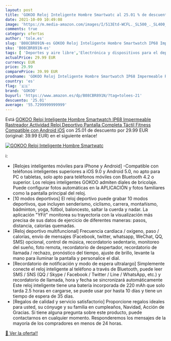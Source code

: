 ```yaml
---
layout: post
title: 'GOKOO Reloj Inteligente Hombre Smartwatc al 25.01 % de descuento'
date: 2021-10-09 10:49:08
image: 'https://m.media-amazon.com/images/I/513Etd-WCFL._SL500_._SL400_.jpg'
comments: true
category: ofertas
author: 'tole.es'
slug: 'B08CBR891N-es GOKOO Reloj Inteligente Hombre Smartwatch IP68 Impermeable...'
sku: 'B08CBR891N-es'
tags: [ 'Deportes y aire libre','Electrónica y dispositivos para el deporte','Monitores de actividad','android','gokoo', ]
actualPrice: 29.99 EUR
currency: EUR
price: 29.99
comparePrice: 39.99 EUR
prodname: 'GOKOO Reloj Inteligente Hombre Smartwatch IP68 Impermeable Rastreador Actividad Reloj Deportivo Pantalla Completa Táctil Fitness Compatible con Android iOS'
country: 'es'
flag: '🇪🇸'
brand: 'GOKOO'
buyurl: 'https://www.amazon.es/dp/B08CBR891N/?tag=tolees-21'
descuento: '25.01'
average: '55.7299999999999'
---
```


Está [GOKOO Reloj Inteligente Hombre Smartwatch IP68 Impermeable Rastreador Actividad Reloj Deportivo Pantalla Completa Táctil Fitness Compatible con Android iOS](https://www.amazon.es/dp/B08CBR891N/?tag=tolees-21) con 25.01 de descuento por 29.99 EUR (original: 39.99 EUR) en el siguiente enlace!

[![GOKOO Reloj Inteligente Hombre Smartwatc](https://m.media-amazon.com/images/I/513Etd-WCFL._SL500_._SL400_.jpg)](https://www.amazon.es/dp/B08CBR891N/?tag=tolees-21)

ℹ️:

- [Relojes inteligentes móviles para iPhone y Android] -Compatible con teléfonos inteligentes superiores a iOS 9.0 y Android 5.0, no apto para PC o tabletas, solo apto para teléfonos móviles con Bluetooth 4.2 o superior. Los relojes inteligentes GOKOO admiten diales de bricolaje. Puede configurar fotos automáticas en la APLICACIÓN y fotos familiares como la pantalla principal del reloj.
- [10 modos deportivos] El reloj deportivo puede grabar 10 modos deportivos, que incluyen senderismo, ciclismo, carrera, montañismo, bádminton, yoga, fútbol, ​​baloncesto, saltar la cuerda y nadar. La aplicación "YFit" monitorea su trayectoria con la visualización más precisa de sus datos de ejercicio de diferentes maneras: pasos, distancia, calorías quemadas.
- [Reloj deportivo multifuncional] Frecuencia cardíaca / oxígeno, paso / calorías, envío de mensajes (Facebook, twitter, whatsapp, WeChat, QQ, SMS) opcional, control de música, recordatorio sedentario, monitoreo del sueño, foto remota, recordatorio de despertador, recordatorio de llamada / rechazo, pronóstico del tiempo, ajuste de brillo, levante la mano para iluminar la pantalla y personalice el dial.
- [Recordatorio de notificación y modo de espera ultralargo] Simplemente conecte el reloj inteligente al teléfono a través de Bluetooth, puede leer SMS / SNS (QQ / Skype / Facebook / Twitter / Line / WhatsApp, etc.) y recordatorio de llamada, hora y fecha se sincronizará automáticamente Este reloj inteligente tiene una batería incorporada de 220 mAh que solo tarda 2.5 horas en cargarse, se puede usar por hasta 10 días y tiene un tiempo de espera de 35 días.
- [Regalos de calidad y servicio satisfactorio] Proporcione regalos ideales para usted, su cónyuge y su familia en cumpleaños, Navidad, Acción de Gracias. Si tiene alguna pregunta sobre este producto, puede contactarnos en cualquier momento. Responderemos los mensajes de la mayoría de los compradores en menos de 24 horas.

[🛒 Ver la oferta!!](https://www.amazon.es/dp/B08CBR891N/?tag=tolees-21)
